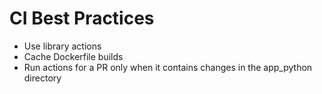 # CI Best Practices

* Use library actions
* Cache Dockerfile builds 
* Run actions for a PR only when it contains changes in the app_python directory